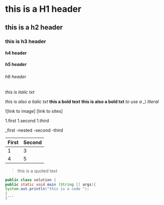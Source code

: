 #  this is a H1 header 
## this is a h2 header 
### this is h3 header 
#### h4 header
##### h5 header 
###### h6 header 
_this is italic txt_


*this is also a italic txt*
__this a bold text__
**this is also a bold txt**
_to use a \_\ literal_


![link to image]
[link to sites]

1.first
1.second 
1.third 

_first 
  -nested
-second 
-third

First|Second 
-|- 
1|3
4|5 

>this is a quoted text 

```java
public class solution {
public static void main (String [] args){
System.out.println("this is a code ");
}
}```
